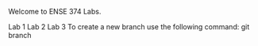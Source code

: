 Welcome to ENSE 374 Labs.

Lab 1
Lab 2
Lab 3
To create a new branch use the following command: git branch
